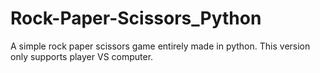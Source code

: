 # Rock-Paper-Scissors_Python
A simple rock paper scissors game entirely made in python. This version only supports player VS computer.
